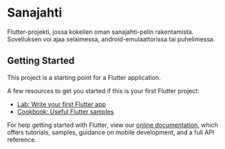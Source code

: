 # Sanajahti

Flutter-projekti, jossa kokeilen oman sanajahti-pelin rakentamista. Sovelluksen voi ajaa selaimessa, android-emulaattorissa tai puhelimessa.

## Getting Started

This project is a starting point for a Flutter application.

A few resources to get you started if this is your first Flutter project:

- [Lab: Write your first Flutter app](https://flutter.dev/docs/get-started/codelab)
- [Cookbook: Useful Flutter samples](https://flutter.dev/docs/cookbook)

For help getting started with Flutter, view our
[online documentation](https://flutter.dev/docs), which offers tutorials,
samples, guidance on mobile development, and a full API reference.
